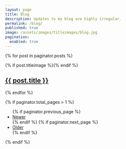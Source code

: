 ```yaml
---
layout: page
title: Blog
description: Updates to my blog are highly irregular.
permalink: /blog/
published: true
image: /assets/images/titleimages/blog.jpg
pagination:
  enabled: true
---
```


{% for post in paginator.posts %}

<section class="spotlight">
    <div class="image">{% if post.titleimage %}<img src="{{ "" | absolute_url }}assets/images/titleimages/{{ post.titleimage }}" alt="" />{% endif %}</div>
    <div class="content">
        <h2><a href="{{ post.url | relative_url }}" class="link">{{ post.title }}</a></h2>
    </div>
</section>

{% endfor %}


{% if paginator.total_pages > 1 %}
<section class="spotlight">
    <div class="blogpaginate">
        <ul class="actions">
        {% if paginator.previous_page %}
            <li>
                <a class="button special" href="{{ paginator.previous_page_path | prepend: site.baseurl }}">Newer</a>
            </li>
        {% endif %}
        {% if paginator.next_page %}
            <li>
                <a class="button special" href="{{ paginator.next_page_path | prepend: site.baseurl }}">Older</a>
            </li>
        {% endif %}
        </ul>
    </div>
</section>
{% endif %}
